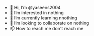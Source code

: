 - 👋 Hi, I’m @yaseens2004
- 👀 I’m interested in nothing
- 🌱 I’m currently learning nnothing
- 💞️ I’m looking to collaborate on nothing
- 📫 How to reach me don't reach me

<!---
yaseens2004/yaseens2004 is a ✨ special ✨ repository because its `README.md` (this file) appears on your GitHub profile.
You can click the Preview link to take a look at your changes.
--->
